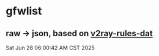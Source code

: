 # gfwlist
## raw -> json, based on [v2ray-rules-dat](https://github.com/Loyalsoldier/v2ray-rules-dat)
Sat Jun 28 06:00:42 AM CST 2025

